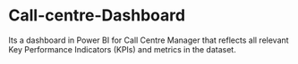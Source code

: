# Call-centre-Dashboard
Its a dashboard in Power BI for Call Centre Manager that reflects all relevant Key Performance Indicators (KPIs) and metrics in the dataset.
